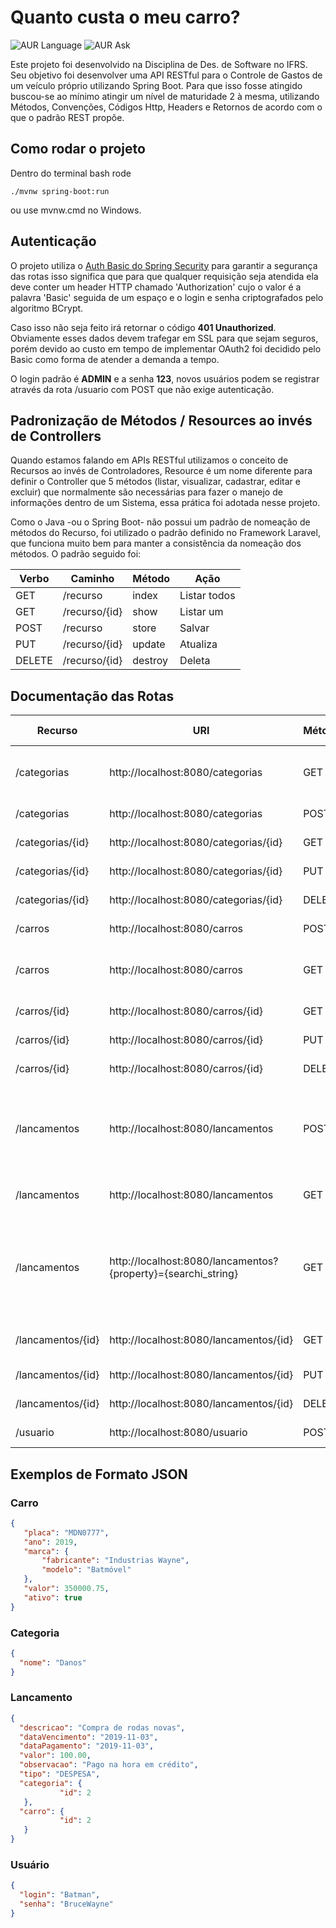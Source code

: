# Quanto custa o meu carro?
![AUR Language](https://img.shields.io/badge/Made%20with-Java-critical?logo=Java&style=flat-square)
![AUR Ask](https://img.shields.io/badge/Ask%20Me-Anything-orange?style=flat-square)

Este projeto foi desenvolvido na Disciplina de Des. de Software no IFRS. Seu objetivo foi desenvolver uma API RESTful para o
Controle de Gastos de um veículo próprio utilizando Spring Boot. Para que isso fosse atingido buscou-se ao mínimo atingir
um nível de maturidade 2 à mesma, utilizando Métodos, Convenções, Códigos Http, Headers e Retornos de acordo com o que o padrão REST
propõe.

## Como rodar o projeto

Dentro do terminal bash rode
```
./mvnw spring-boot:run
```
ou use mvnw.cmd no Windows.

## Autenticação

O projeto utiliza o [Auth Basic do Spring Security](https://docs.spring.io/spring-security/site/docs/current/reference/htmlsingle/#servlet-hello-jc) para garantir a segurança das rotas
isso significa que para que qualquer requisição seja atendida ela deve conter um
header HTTP chamado 'Authorization' cujo o valor é a palavra 'Basic' seguida de um espaço
e o login e senha criptografados pelo algoritmo BCrypt.

Caso isso não seja feito irá retornar o código **401 Unauthorized**. Obviamente esses dados
devem trafegar em SSL para que sejam seguros, porém devido ao custo em tempo de implementar
OAuth2 foi decidido pelo Basic como forma de atender a demanda a tempo.

O login padrão é **ADMIN** e a senha **123**, novos usuários podem se registrar através
da rota /usuario com POST que não exige autenticação.

## Padronização de Métodos / Resources ao invés de Controllers

Quando estamos falando em APIs RESTful utilizamos o conceito de Recursos ao invés de Controladores,
Resource é um nome diferente para definir o Controller que 5 métodos (listar, visualizar, cadastrar, editar e excluir)
que normalmente são necessárias para fazer o manejo de informações dentro de um Sistema, essa prática foi adotada nesse projeto.

Como o Java \-ou o Spring Boot\- não possui um padrão de nomeação de métodos do Recurso, foi utilizado o
padrão definido no Framework Laravel, que funciona muito bem para manter a consistência da nomeação dos
métodos. O padrão seguido foi:

| Verbo  | Caminho       | Método  | Ação         |
|--------|---------------|---------|--------------|
| GET    | /recurso      | index   | Listar todos |
| GET    | /recurso/{id} | show    | Listar um    |
| POST   | /recurso      | store   | Salvar       |
| PUT    | /recurso/{id} | update  | Atualiza     |
| DELETE | /recurso/{id} | destroy | Deleta       |

## Documentação das Rotas
| Recurso           | URI                                                          | Método | Código Esperado | Retorno Esperado                                                                |
|-------------------|--------------------------------------------------------------|--------|-----------------|---------------------------------------------------------------------------------|
| /categorias       | http://localhost:8080/categorias                             | GET    | 200 Ok          | Listagem de todos os items do recurso                                           |
| /categorias       | http://localhost:8080/categorias                             | POST   | 201 Created     | A categoria criada                                                              |
| /categorias/{id}  | http://localhost:8080/categorias/{id}                        | GET    | 200 Ok          | A categoria chamada                                                             |
| /categorias/{id}  | http://localhost:8080/categorias/{id}                        | PUT    | 200 Ok          | A categoria atualizada                                                          |
| /categorias/{id}  | http://localhost:8080/categorias/{id}                        | DELETE | 204 No Content  | Nada                                                                            |
| /carros           | http://localhost:8080/carros                                 | POST   | 201 Created     | O Carro criado                                                                  |
| /carros           | http://localhost:8080/carros                                 | GET    | 200 Ok          | Listagens de todos os items do recurso                                          |
| /carros/{id}      | http://localhost:8080/carros/{id}                            | GET    | 200 Ok          | O carro chamado                                                                 |
| /carros/{id}      | http://localhost:8080/carros/{id}                            | PUT    | 200 Ok          | O carro modificado                                                              |
| /carros/{id}      | http://localhost:8080/carros/{id}                            | DELETE | 204 No Content  | Nada                                                                            |
| /lancamentos      | http://localhost:8080/lancamentos                            | POST   | 201 Created     | O lancamento criado com null nas propriedades de carro e categoria              |
| /lancamentos      | http://localhost:8080/lancamentos                            | GET    | 200 Ok          | Todos os lançamentos paginados                                                  |
| /lancamentos      | http://localhost:8080/lancamentos?{property}={searchi\_string} | GET    | 200 Ok          | Apenas os resultados que a propriedade passada corresponda à pesquisa paginados |
| /lancamentos/{id} | http://localhost:8080/lancamentos/{id}                       | GET    | 200 Ok          | O lançamento chamado                                                            |
| /lancamentos/{id} | http://localhost:8080/lancamentos/{id}                       | PUT    | 200 Ok          | O recurso atualizado                                                            |
| /lancamentos/{id} | http://localhost:8080/lancamentos/{id}                       | DELETE | 204 No Content  | Nada                                                                            |
| /usuario          | http://localhost:8080/usuario                                | POST   | 201 Created     | Registra um novo usuário                                                        |

## Exemplos de Formato JSON

### Carro
```Json
{
   "placa": "MDN0777",
   "ano": 2019,
   "marca": {
       "fabricante": "Industrias Wayne",
       "modelo": "Batmóvel"
   },
   "valor": 350000.75,
   "ativo": true
}
```

### Categoria
```Json
{
  "nome": "Danos"
}
```

### Lancamento
```Json
{
  "descricao": "Compra de rodas novas",
  "dataVencimento": "2019-11-03",
  "dataPagamento": "2019-11-03",
  "valor": 100.00,
  "observacao": "Pago na hora em crédito",
  "tipo": "DESPESA",
  "categoria": {
           "id": 2
   },
  "carro": {
           "id": 2
   }
}
```
### Usuário 
```Json
{
  "login": "Batman",
  "senha": "BruceWayne"
}
```
